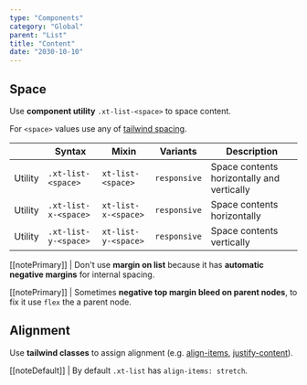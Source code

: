```yaml
---
type: "Components"
category: "Global"
parent: "List"
title: "Content"
date: "2030-10-10"
---
```


## Space

Use **component utility** `.xt-list-<space>` to space content.

For `<space>` values use any of [tailwind spacing](https://tailwindcss.com/docs/customizing-spacing).

<div class="xt-overflow-sub overflow-y-hidden overflow-x-scroll my-5 xt-my-auto w-full">

|                      | Syntax                          | Mixin            | Variants               | Description                   |
| ----------------------- | ---------------------------- | -----------------| ----------------------------- |----------------------------- |
| Utility                  | `.xt-list-<space>`       | `xt-list-<space>`                | `responsive`                | Space contents horizontally and vertically            |
| Utility                  | `.xt-list-x-<space>`       | `xt-list-x-<space>`                | `responsive`                | Space contents horizontally            |
| Utility                  | `.xt-list-y-<space>`       | `xt-list-y-<space>`                | `responsive`                | Space contents vertically            |

</div>

[[notePrimary]]
| Don't use **margin on list** because it has **automatic negative margins** for internal spacing.

[[notePrimary]]
| Sometimes **negative top margin bleed on parent nodes**, to fix it use `flex` the a parent node.

<demo>
  <demoinline src="demos/components/list/space-px">
  </demoinline>
  <demoinline src="demos/components/list/space-1">
  </demoinline>
  <demoinline src="demos/components/list/space-2">
  </demoinline>
  <demoinline src="demos/components/list/space-3">
  </demoinline>
  <demoinline src="demos/components/list/space-4">
  </demoinline>
</demo>

## Alignment

Use **tailwind classes** to assign alignment (e.g. [align-items](https://tailwindcss.com/docs/align-items), [justify-content](https://tailwindcss.com/docs/justify-content)).

[[noteDefault]]
| By default `.xt-list` has `align-items: stretch`.

<demo>
  <demoinline src="demos/components/list/alignment">
  </demoinline>
</demo>
